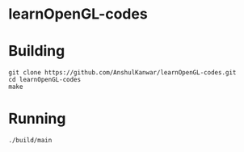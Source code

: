 # learnOpenGL-codes

# Building

```shell
git clone https://github.com/AnshulKanwar/learnOpenGL-codes.git
cd learnOpenGL-codes
make
```

# Running
```shell
./build/main
```
